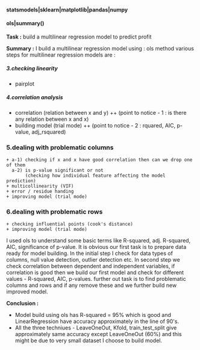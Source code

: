 #### statsmodels|sklearn|matplotlib|pandas|numpy
#### ols|summary()

**Task :** build a multilinear regression model to predict profit

**Summary :** 
I build a multilinear regression model using : ols method
various steps for multilinear regression models are :

##### 3.checking linearity
+ pairplot
##### 4.correlation analysis
+ correlation (relation between x and y)
++ (point to notice - 1 : is there any relation between x and x) 
+ building model (trial mode)
++ (point to notice - 2 : rquared, AIC, p-value, adj_rsquared)
    
### 5.dealing with problematic columns 
    + a-1) checking if x and x have good correlation then can we drop one of them
      a-2) is p-value significant or not
           (checking how individual feature affecting the model prediction)
    + multicollinearity (VIF)
    + error / residue handing
    + improving model (trial mode)
    
### 6.dealing with problematic rows
    + checking influential points (cook's distance)
    + improving model (trial mode)
I used ols to understand some basic terms like R-squared, adj. R-squared,  AIC, significance of p-value. 
It is obvious our first task is to prepare data ready for model building. In the initial step I check for data types of columns, null value detection, outlier detection etc.
In second step we check correlation between dependent and independent variables, if correlation is good then we build our first model and check for different values - R-squared, AIC, p-values.
further out task is to find problematic columns and rows and if any remove these and we further build new improved model.


**Conclusion :**
+ Model build using ols has R-squared = 95% which is good and LinearRegression have accuracy approximately in the line of 90's.
+ All the three techniues - LeaveOneOut, Kfold, train_test_split give approximately same accuracy except LeaveOneOut (60%) and this might be due to very small dataset I choose to build model.
